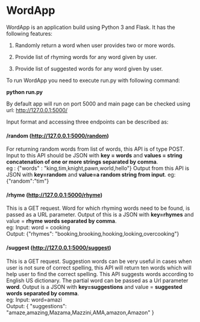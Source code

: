 # WordApp

WordApp is an application build using Python 3 and Flask. It has the following features: 

1) Randomly return a word when user provides two or more words.

2) Provide list of rhyming words for any word given by user.

3) Provide list of suggested words for any word given by user.

To run WordApp you need to execute run.py with following command:

**python run.py**

By default app will run on port 5000 and main page can be checked using url: http://127.0.0.1:5000/

Input format and accessing three endpoints can be described as:

#### /random (http://127.0.0.1:5000/random)

For returning random words from list of words, this API is of type POST. Input to this API should be JSON
with **key = words** and **values = string concatenation of one or more strings separated by comma**.<br/>
eg : {"words" : "king,tim,knight,pawn,world,hello"}
Output from this API is JSON with **key=random** and **value=a random string from input**.
eg: {"random":"tim"}

#### /rhyme (http://127.0.0.1:5000/rhyme)

This is a GET request. Word for which rhyming words need to be found, is passed as a URL parameter.
Output of this is a JSON with **key=rhymes** and value = **rhyme words separated by comma**.<br/>
eg: Input: word = cooking <br/>
Output: {"rhymes": "booking,brooking,hooking,looking,overcooking"}

#### /suggest (http://127.0.0.1:5000/suggest)

This is a GET request. Suggestion words can be very useful in cases when user is not sure of correct spelling, this API will return ten words which will help user to find the correct spelling. This API suggests words according to English US dictionary.
The partial word can be passed as a Url parameter **word**. Output is a JSON with **key=suggestions** and value = **suggested words separated by comma**.<br/>
eg: Input:  word=amazi<br/>
Output: { "suggestions": "amaze,amazing,Mazama,Mazzini,AMA,amazon,Amazon" }
  

